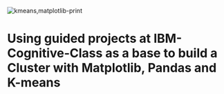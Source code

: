 ![kmeans,matplotlib-print](https://github.com/PedroOrfao/Kmeans-demos_IBM/assets/168864377/ab93bee6-1c42-4bd5-80e8-9910f83810db)

# Using guided projects at IBM-Cognitive-Class as a base to build a Cluster with Matplotlib, Pandas and K-means

